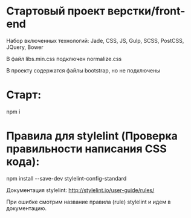 # Стартовый проект верстки/front-end
Набор включенных технологий: Jade, CSS, JS, Gulp, SCSS, PostCSS, JQuery, Bower

В файл libs.min.css подключен normalize.css

В проекту содержатся файлы bootstrap, но не подключены

# Старт:

npm i

# Правила для stylelint (Проверка правильности написания CSS кода):

npm install --save-dev stylelint-config-standard

Документация stylelint:
http://stylelint.io/user-guide/rules/

При ошибке смотрим название правила (rule) stylelint и идем в документацию.
